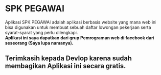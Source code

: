 # <h1>SPK PEGAWAI</h1>
Aplikasi SPK PEGAWAI adalah aplikasi berbasis website yang mana web ini bisa digunakan untuk membuat
sebuah daftar lowongan pekerjaan serta syarat-syarat yang perlu dilengkapi.<br>
<b>Aplikasi ini saya dapatkan dari grup Pemrograman web di facebook dari seseorang (Saya lupa namanya).<b>

<h2><b>Terimkasih kepada Devlop karena sudah membagikan Aplikasi ini secara gratis.<b></h2>
